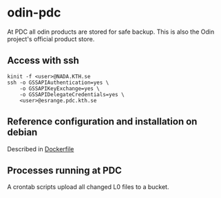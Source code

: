 # odin-pdc

At PDC all odin products are stored for safe backup. This is also the
Odin project's official product store.

## Access with ssh

    kinit -f <user>@NADA.KTH.se
    ssh -o GSSAPIAuthentication=yes \
        -o GSSAPIKeyExchange=yes \
        -o GSSAPIDelegateCredentials=yes \
        <user>@esrange.pdc.kth.se

## Reference configuration and installation on debian

Described in [Dockerfile](Dockerfile)

## Processes running at PDC

A crontab scripts upload all changed L0 files to a bucket.
